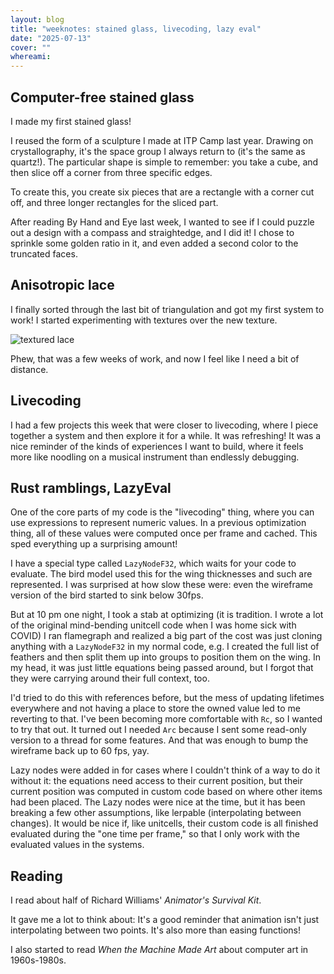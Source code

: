 ```yaml
---
layout: blog
title: "weeknotes: stained glass, livecoding, lazy eval"
date: "2025-07-13"
cover: ""
whereami:
---
```



## Computer-free stained glass

I made my first stained glass!

I reused the form of a sculpture I made at ITP Camp last year. Drawing on crystallography, it's the space group I always return to (it's the same as quartz!). The particular shape is simple to remember: you take a cube, and then slice off a corner from three specific edges.

To create this, you create six pieces that are a rectangle with a corner cut off, and three longer rectangles for the sliced part.

After reading By Hand and Eye last week, I wanted to see if I could puzzle out a design with a compass and straightedge, and I did it! I chose to sprinkle some golden ratio in it, and even added a second color to the truncated faces.



## Anisotropic lace

I finally sorted through the last bit of triangulation and got my first system to work! I started experimenting with textures over the new texture.

<img class="floatmedimage" src="/assets/imgs/imgs/20250713_lace.png" alt="textured lace">

Phew, that was a few weeks of work, and now I feel like I need a bit of distance.

## Livecoding

I had a few projects this week that were closer to livecoding, where I piece together a system and then explore it for a while. It was refreshing! It was a nice reminder of the kinds of experiences I want to build, where it feels more like noodling on a musical instrument than endlessly debugging.

## Rust ramblings, LazyEval

One of the core parts of my code is the "livecoding" thing, where you can use expressions to represent numeric values. In a previous optimization thing, all of these values were computed once per frame and cached. This sped everything up a surprising amount!

I have a special type called `LazyNodeF32`, which waits for your code to evaluate. The bird model used this for the wing thicknesses and such are represented. I was surprised at how slow these were: even the wireframe version of the bird started to sink below 30fps.

But at 10 pm one night, I took a stab at optimizing (it is tradition. I wrote a lot of the original mind-bending unitcell code when I was home sick with COVID) I ran flamegraph and realized a big part of the cost was just cloning anything with a `LazyNodeF32` in my normal code, e.g. I created the full list of feathers and then split them up into groups to position them on the wing. In my head, it was just little equations being passed around, but I forgot that they were carrying around their full context, too.

I'd tried to do this with references before, but the mess of updating lifetimes everywhere and not having a place to store the owned value led to me reverting to that. I've been becoming more comfortable with `Rc`, so I wanted to try that out. It turned out I needed `Arc` because I sent some read-only version to a thread for some features. And that was enough to bump the wireframe back up to 60 fps, yay.

Lazy nodes were added in for cases where I couldn't think of a way to do it without it: the equations need access to their current position, but their current position was computed in custom code based on where other items had been placed.
The Lazy nodes were nice at the time, but it has been breaking a few other assumptions, like lerpable (interpolating between changes). It would be nice if, like unitcells, their custom code is all finished evaluated during the "one time per frame," so that I only work with the evaluated values in the systems.


## Reading

I read about half of Richard Williams' _Animator's Survival Kit_.

It gave me a lot to think about: It's a good reminder that animation isn't just interpolating between two points. It's also more than easing functions!

I also started to read _When the Machine Made Art_ about computer art in 1960s-1980s.

